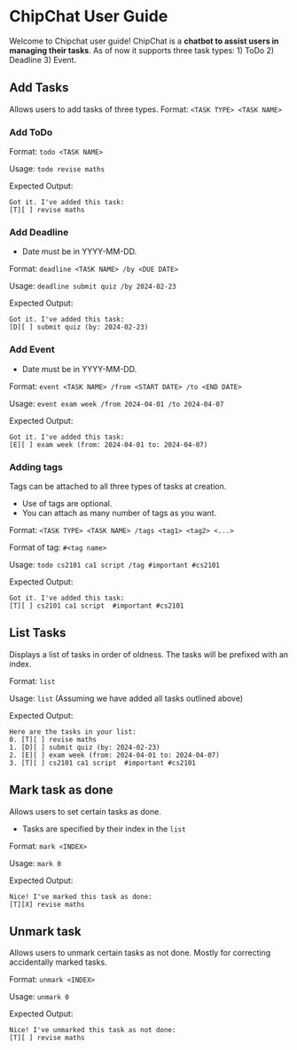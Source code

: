 # ChipChat User Guide

Welcome to Chipchat user guide! ChipChat is a **chatbot to assist users in managing their tasks**. As of now it supports three task types: 1) ToDo 2) Deadline 3) Event. 

## Add Tasks
Allows users to add tasks of three types.
Format: `<TASK TYPE> <TASK NAME>`

### Add ToDo
Format: `todo <TASK NAME>`

Usage: `todo revise maths`

Expected Output:

```
Got it. I've added this task: 
[T][ ] revise maths
```

### Add Deadline
- Date must be in YYYY-MM-DD. 

Format: `deadline <TASK NAME> /by <DUE DATE>`

Usage: `deadline submit quiz /by 2024-02-23`

Expected Output:
```
Got it. I've added this task:
[D][ ] submit quiz (by: 2024-02-23)
```

### Add Event
- Date must be in YYYY-MM-DD.

Format: `event <TASK NAME> /from <START DATE> /to <END DATE>`

Usage: `event exam week /from 2024-04-01 /to 2024-04-07`

Expected Output:
```
Got it. I've added this task:
[E][ ] exam week (from: 2024-04-01 to: 2024-04-07)
```

### Adding tags
Tags can be attached to all three types of tasks at creation.
- Use of tags are optional.
- You can attach as many number of tags as you want.

Format: `<TASK TYPE> <TASK NAME> /tags <tag1> <tag2> <...>`

Format of tag: `#<tag name>`

Usage: `todo cs2101 ca1 script /tag #important #cs2101`

Expected Output:
```
Got it. I've added this task:
[T][ ] cs2101 ca1 script  #important #cs2101
```

## List Tasks
Displays a list of tasks in order of oldness. The tasks will be prefixed with an index.

Format: `list`

Usage: `list` (Assuming we have added all tasks outlined above)

Expected Output:
```
Here are the tasks in your list:
0. [T][ ] revise maths
1. [D][ ] submit quiz (by: 2024-02-23)
2. [E][ ] exam week (from: 2024-04-01 to: 2024-04-07)
3. [T][ ] cs2101 ca1 script  #important #cs2101
```


## Mark task as done
Allows users to set certain tasks as done. 
- Tasks are specified by their index in the `list`

Format: `mark <INDEX>`

Usage: `mark 0`

Expected Output: 
```
Nice! I've marked this task as done:
[T][X] revise maths
```

## Unmark task
Allows users to unmark certain tasks as not done. Mostly for correcting accidentally marked tasks.

Format: `unmark <INDEX>`

Usage: `unmark 0`

Expected Output:
```
Nice! I've unmarked this task as not done:
[T][ ] revise maths
```

##
